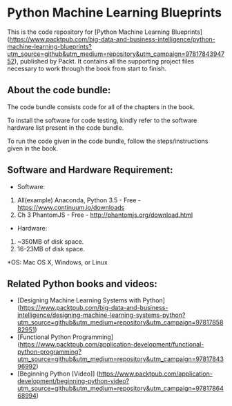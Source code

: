 # Python Machine Learning Blueprints

This is the code repository for [Python Machine Learning Blueprints] (https://www.packtpub.com/big-data-and-business-intelligence/python-machine-learning-blueprints?utm_source=github&utm_medium=repository&utm_campaign=9781784394752), published by Packt. It contains all the supporting project files necessary to work through the book from start to finish.

## About the code bundle:

The code bundle consists code for all of the chapters in the book.

To install the software for code testing, kindly refer to the software hardware list present in the code bundle.

To run the code given in the code bundle, follow the steps/instructions given in the book.


## Software and Hardware Requirement:

* Software:
1) All(example)  Anaconda, Python 3.5 - Free - https://www.continuum.io/downloads
2) Ch 3  PhantomJS - Free - http://phantomjs.org/download.html

* Hardware:
1) ~350MB of disk space.
2) 16-23MB of disk space.

*OS: Mac OS X, Windows, or Linux


## Related Python books and videos:

* [Designing Machine Learning Systems with Python] (https://www.packtpub.com/big-data-and-business-intelligence/designing-machine-learning-systems-python?utm_source=github&utm_medium=repository&utm_campaign=9781785882951)
* [Functional Python Programming] (https://www.packtpub.com/application-development/functional-python-programming?utm_source=github&utm_medium=repository&utm_campaign=9781784396992)
* [Beginning Python [Video]] (https://www.packtpub.com/application-development/beginning-python-video?utm_source=github&utm_medium=repository&utm_campaign=9781786468994)





